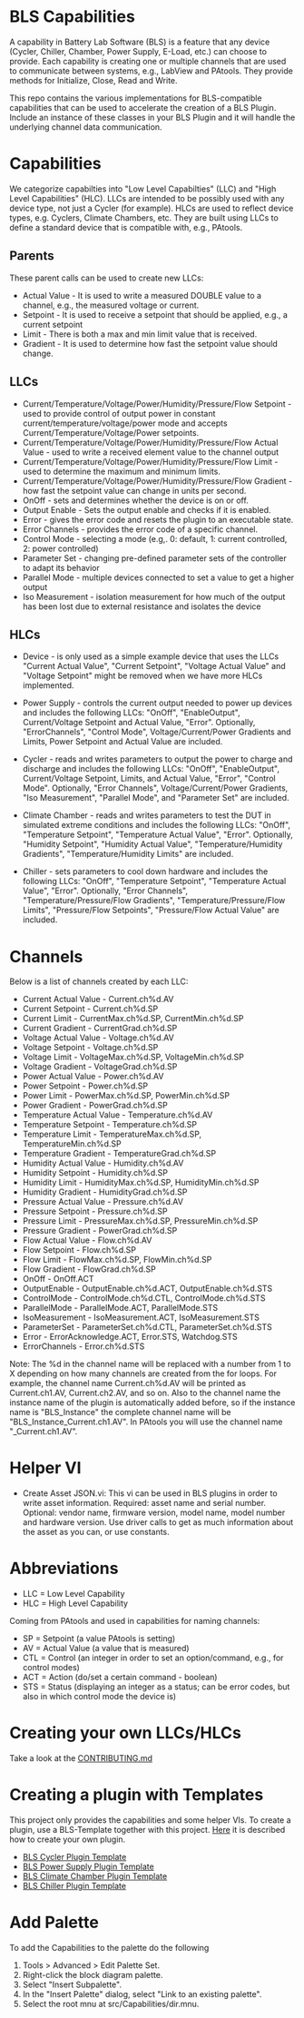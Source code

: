 # BLS Capabilities

A capability in Battery Lab Software (BLS) is a feature that any device (Cycler, Chiller, Chamber, Power Supply, E-Load, etc.) can choose to provide. Each capability is creating one or multiple channels that are used to communicate between systems, e.g., LabView and PAtools. They provide methods for Initialize, Close, Read and Write.

This repo contains the various implementations for BLS-compatible capabilities that can be used to accelerate the creation of a BLS Plugin. Include an instance of these classes in your BLS Plugin and it will handle the underlying channel data communication.

# Capabilities

We categorize capabilties into "Low Level Capabilties" (LLC) and "High Level Capabilities" (HLC). LLCs are intended to be possibly used with any device type, not just a Cycler (for example).
HLCs are used to reflect device types, e.g. Cyclers, Climate Chambers, etc. They are built using LLCs to define a standard device that is compatible with, e.g., PAtools.

## Parents
These parent calls can be used to create new LLCs:
* Actual Value - It is used to write a measured DOUBLE value to a channel, e.g., the measured voltage or current. 
* Setpoint - It is used to receive a setpoint that should be applied, e.g., a current setpoint
* Limit - There is both a max and min limit value that is received.
* Gradient - It is used to determine how fast the setpoint value should change.

## LLCs
* Current/Temperature/Voltage/Power/Humidity/Pressure/Flow Setpoint - used to provide control of output power in constant current/temperature/voltage/power mode and accepts Current/Temperature/Voltage/Power setpoints.
* Current/Temperature/Voltage/Power/Humidity/Pressure/Flow Actual Value - used to write a received element value to the channel output
* Current/Temperature/Voltage/Power/Humidity/Pressure/Flow Limit - used to determine the maximum and minimum limits.
* Current/Temperature/Voltage/Power/Humidity/Pressure/Flow Gradient - how fast the setpoint value can change in units per second. 
* OnOff - sets and determines whether the device is on or off.
* Output Enable - Sets the output enable and checks if it is enabled. 
* Error - gives the error code and resets the plugin to an executable state.
* Error Channels - provides the error code of a specific channel. 
* Control Mode - selecting a mode (e.g,. 0: default, 1: current controlled, 2: power controlled)
* Parameter Set - changing pre-defined parameter sets of the controller to adapt its behavior
* Parallel Mode - multiple devices connected to set a value to get a higher output
* Iso Measurement - isolation measurement for how much of the output has been lost due to external resistance and isolates the device

## HLCs
* Device - is only used as a simple example device that uses the LLCs "Current Actual Value", "Current Setpoint", "Voltage Actual Value" and "Voltage Setpoint" might be removed when we have more HLCs implemented.

* Power Supply - controls the current output needed to power up devices and includes the following LLCs: "OnOff", "EnableOutput", Current/Voltage Setpoint and Actual Value, "Error". Optionally, "ErrorChannels", "Control Mode", Voltage/Current/Power Gradients and Limits, Power Setpoint and Actual Value are included. 

* Cycler - reads and writes parameters to output the power to charge and discharge and includes the following LLCs: "OnOff", "EnableOutput", Current/Voltage Setpoint, Limits, and Actual Value, "Error", "Control Mode". Optionally, "Error Channels", Voltage/Current/Power Gradients, "Iso Measurement", "Parallel Mode", and "Parameter Set" are included.

* Climate Chamber - reads and writes parameters to test the DUT in simulated extreme conditions and includes the following LLCs: "OnOff", "Temperature Setpoint", "Temperature Actual Value", "Error". Optionally, "Humidity Setpoint", "Humidity Actual Value", "Temperature/Humidity Gradients", "Temperature/Humidity Limits" are included.

* Chiller - sets parameters to cool down hardware and includes the following LLCs: "OnOff", "Temperature Setpoint", "Temperature Actual Value", "Error". Optionally, "Error Channels", "Temperature/Pressure/Flow Gradients", "Temperature/Pressure/Flow Limits", "Pressure/Flow Setpoints", "Pressure/Flow Actual Value" are included.

# Channels

Below is a list of channels created by each LLC:

* Current Actual Value - Current.ch%d.AV
* Current Setpoint - Current.ch%d.SP
* Current Limit - CurrentMax.ch%d.SP, CurrentMin.ch%d.SP
* Current Gradient - CurrentGrad.ch%d.SP
* Voltage Actual Value - Voltage.ch%d.AV
* Voltage Setpoint - Voltage.ch%d.SP
* Voltage Limit - VoltageMax.ch%d.SP, VoltageMin.ch%d.SP
* Voltage Gradient - VoltageGrad.ch%d.SP
* Power Actual Value - Power.ch%d.AV
* Power Setpoint - Power.ch%d.SP
* Power Limit - PowerMax.ch%d.SP, PowerMin.ch%d.SP
* Power Gradient - PowerGrad.ch%d.SP
* Temperature Actual Value - Temperature.ch%d.AV
* Temperature Setpoint - Temperature.ch%d.SP
* Temperature Limit - TemperatureMax.ch%d.SP, TemperatureMin.ch%d.SP
* Temperature Gradient - TemperatureGrad.ch%d.SP
* Humidity Actual Value - Humidity.ch%d.AV
* Humidity Setpoint - Humidity.ch%d.SP
* Humidity Limit - HumidityMax.ch%d.SP, HumidityMin.ch%d.SP
* Humidity Gradient - HumidityGrad.ch%d.SP
* Pressure Actual Value - Pressure.ch%d.AV
* Pressure Setpoint - Pressure.ch%d.SP
* Pressure Limit - PressureMax.ch%d.SP, PressureMin.ch%d.SP
* Pressure Gradient - PowerGrad.ch%d.SP
* Flow Actual Value - Flow.ch%d.AV
* Flow Setpoint - Flow.ch%d.SP
* Flow Limit - FlowMax.ch%d.SP, FlowMin.ch%d.SP
* Flow Gradient - FlowGrad.ch%d.SP
* OnOff - OnOff.ACT
* OutputEnable - OutputEnable.ch%d.ACT, OutputEnable.ch%d.STS
* ControlMode - ControlMode.ch%d.CTL, ControlMode.ch%d.STS
* ParallelMode - ParallelMode.ACT, ParallelMode.STS
* IsoMeasurement - IsoMeasurement.ACT, IsoMeasurement.STS
* ParameterSet - ParameterSet.ch%d.CTL, ParameterSet.ch%d.STS
* Error - ErrorAcknowledge.ACT, Error.STS, Watchdog.STS
* ErrorChannels - Error.ch%d.STS

Note: The %d in the channel name will be replaced with a number from 1 to X depending on how many channels are created from the for loops. For example, the channel name Current.ch%d.AV will be printed as Current.ch1.AV, Current.ch2.AV, and so on.
Also to the channel name the instance name of the plugin is automatically added before, so if the instance name is "BLS_Instance" the complete channel name will be "BLS_Instance_Current.ch1.AV". In PAtools you will use the channel name "_Current.ch1.AV".

# Helper VI

* Create Asset JSON.vi: This vi can be used in BLS plugins in order to write asset information. Required: asset name and serial number. Optional: vendor name, firmware version, model name, model number and hardware version. Use driver calls to get as much information about the asset as you can, or use constants.

# Abbreviations

- LLC = Low Level Capability
- HLC = High Level Capability

Coming from PAtools and used in capabilities for naming channels:
- SP = Setpoint (a value PAtools is setting)
- AV = Actual Value (a value that is measured) 
- CTL = Control (an integer in order to set an option/command, e.g., for control modes) 
- ACT = Action (do/set a certain command - boolean) 
- STS = Status (displaying an integer as a status; can be error codes, but also in which control mode the device is)

# Creating your own LLCs/HLCs
Take a look at the [CONTRIBUTING.md](CONTRIBUTING.md)

# Creating a plugin with Templates

This project only provides the capabilities and some helper VIs. To create a plugin, use a BLS-Template together with this project. [Here](BLSTEMPLATES.md) it is described how to create your own plugin.

* [BLS Cycler Plugin Template](https://github.com/ni/bls-cycler-plugin-template)
* [BLS Power Supply Plugin Template](https://github.com/ni/bls-power-supply-plugin-template)
* [BLS Climate Chamber Plugin Template](https://github.com/ni/bls-climate-chamber-plugin-template)
* [BLS Chiller Plugin Template](https://github.com/ni/bls-chiller-plugin-template)

# Add Palette

To add the Capabilities to the palette do the following
1. Tools > Advanced > Edit Palette Set.
1. Right-click the block diagram palette.
1. Select "Insert Subpalette".
1. In the "Insert Palette" dialog, select "Link to an existing palette".
1. Select the root mnu at src/Capabilities/dir.mnu.

